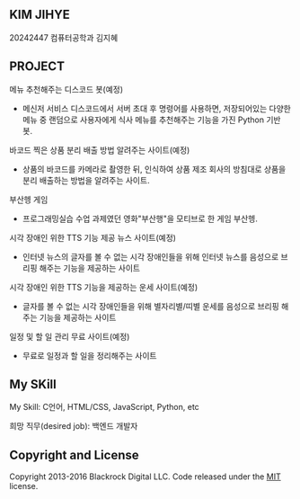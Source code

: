 ## KIM JIHYE

20242447 컴퓨터공학과 김지혜

## PROJECT
메뉴 추천해주는 디스코드 봇(예정)

- 메신저 서비스 디스코드에서 서버 초대 후 명령어를 사용하면, 저장되어있는 다양한 메뉴 중 랜덤으로 사용자에게 식사 메뉴를 추천해주는 기능을 가진 Python 기반 봇.

바코드 찍은 상품 분리 배출 방법 알려주는 사이트(예정)

- 상품의 바코드를 카메라로 촬영한 뒤, 인식하여 상품 제조 회사의 방침대로 상품을 분리 배출하는 방법을 알려주는 사이트.

부산헹 게임

- 프로그래밍실습 수업 과제였던 영화"부산행"을 모티브로 한 게임 부산헹.

시각 장애인 위한 TTS 기능 제공 뉴스 사이트(예정)

- 인터넷 뉴스의 글자를 볼 수 없는 시각 장애인들을 위해 인터넷 뉴스를 음성으로 브리핑 해주는 기능을 제공하는 사이트

시각 장애인 위한 TTS 기능을 제공하는 운세 사이트(예정)

- 글자를 볼 수 없는 시각 장애인들을 위해 별자리별/띠별 운세를 음성으로 브리핑 해주는 기능을 제공하는 사이트

일정 및 할 일 관리 무료 사이트(예정)

- 무료로 일정과 할 일을 정리해주는 사이트

## My SKill
My Skill: C언어, HTML/CSS, JavaScript, Python, etc

희망 직무(desired job): 백엔드 개발자

## Copyright and License
Copyright 2013-2016 Blackrock Digital LLC. Code released under the [MIT](https://github.com/BlackrockDigital/startbootstrap-freelancer/blob/gh-pages/LICENSE) license.
